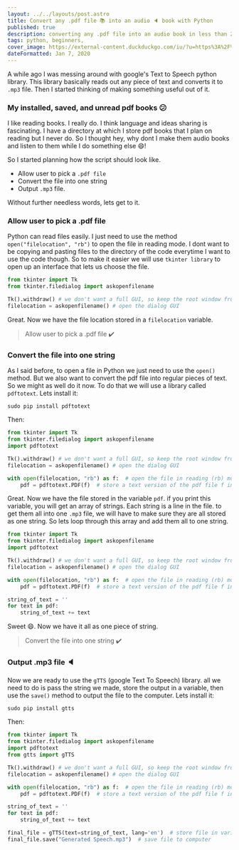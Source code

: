 ```yaml
---
layout: ../../layouts/post.astro
title: Convert any .pdf file 📚 into an audio 🔈 book with Python
published: true
description: converting any .pdf file into an audio book in less than 20 lines of code. 
tags: python, beginners,
cover_image: https://external-content.duckduckgo.com/iu/?u=https%3A%2F%2Fi.ytimg.com%2Fvi%2FeiP-12qHM-c%2Fmaxresdefault.jpg&f=1&nofb=1
dateFormatted: Jan 7, 2020
---
```


A while ago I was messing around with google's Text to Speech python library.
This library basically reads out any piece of text and converts it to `.mp3` file. Then I started thinking of making something useful out of it.

### My installed, saved, and unread pdf books 😕
I like reading books. I really do. I think language and ideas sharing is fascinating. I have a directory at which I store pdf books that I plan on reading but I never do. So I thought hey, why dont I make them audio books and listen to them while I do something else 😄!

So I started planning how the script should look like.

 - Allow user to pick a `.pdf file`
 - Convert the file into one string
 - Output `.mp3` file.

Without further needless words, lets get to it.

### Allow user to pick a .pdf file
Python can read files easily. I just need to use the method `open("filelocation", "rb")` to open the file in reading mode. I dont want to be copying and pasting files to the directory of the code everytime I want to use the code though. So to make it easier we will use `tkinter library` to open up an interface that lets us choose the file.

```python
from tkinter import Tk
from tkinter.filedialog import askopenfilename

Tk().withdraw() # we don't want a full GUI, so keep the root window from appearing
filelocation = askopenfilename() # open the dialog GUI
```

Great. Now we have the file location stored in a `filelocation` variable.
> Allow user to pick a .pdf file ✔️

### Convert the file into one string
As I said before, to open a file in Python we just need to use the `open()` method. But we also want to convert the pdf file into regular pieces of text. So we might as well do it now.
To do that we will use a library called `pdftotext`.
Lets install it:
```
sudo pip install pdftotext
```

Then:
```python
from tkinter import Tk
from tkinter.filedialog import askopenfilename
import pdftotext

Tk().withdraw() # we don't want a full GUI, so keep the root window from appearing
filelocation = askopenfilename() # open the dialog GUI

with open(filelocation, "rb") as f:  # open the file in reading (rb) mode and call it f
    pdf = pdftotext.PDF(f)  # store a text version of the pdf file f in pdf variable
```
Great. Now we have the file stored in the variable `pdf`.
if you print this variable, you will get an array of strings. Each string is a line in the file. to get them all into one `.mp3` file, we will have to make sure they are all stored as one string. So lets loop through this array and add them all to one string.

```python
from tkinter import Tk
from tkinter.filedialog import askopenfilename
import pdftotext

Tk().withdraw() # we don't want a full GUI, so keep the root window from appearing
filelocation = askopenfilename() # open the dialog GUI

with open(filelocation, "rb") as f:  # open the file in reading (rb) mode and call it f
    pdf = pdftotext.PDF(f)  # store a text version of the pdf file f in pdf variable

string_of_text = ''
for text in pdf:
    string_of_text += text
```

Sweet 😄. Now we have it all as one piece of string.
> Convert the file into one string ✔️

### Output .mp3 file 🔈
Now we are ready to use the `gTTS` (google Text To Speech) library. all we need to do is pass the string we made, store the output in a variable, then use the `save()` method to output the file to the computer.
Lets install it:

```
sudo pip install gtts
```

Then:
```python
from tkinter import Tk
from tkinter.filedialog import askopenfilename
import pdftotext
from gtts import gTTS

Tk().withdraw() # we don't want a full GUI, so keep the root window from appearing
filelocation = askopenfilename() # open the dialog GUI

with open(filelocation, "rb") as f:  # open the file in reading (rb) mode and call it f
    pdf = pdftotext.PDF(f)  # store a text version of the pdf file f in pdf variable

string_of_text = ''
for text in pdf:
    string_of_text += text

final_file = gTTS(text=string_of_text, lang='en')  # store file in variable
final_file.save("Generated Speech.mp3")  # save file to computer
```